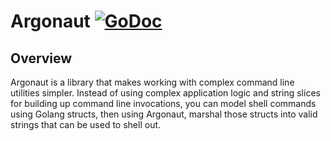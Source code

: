 # Argonaut [![GoDoc](https://godoc.org/github.com/ghetzel/argonaut?status.svg)](https://godoc.org/github.com/ghetzel/argonaut)

## Overview

Argonaut is a library that makes working with complex command line utilities simpler.  Instead of using complex application logic and string slices for building up command line invocations, you can model shell commands using Golang structs, then using Argonaut, marshal those structs into valid strings that can be used to shell out.
